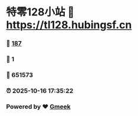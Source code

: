 # 特零128小站 :link: https://tl128.hubingsf.cn 
### :page_facing_up: [187](https://tl128.hubingsf.cn/tag.html) 
### :speech_balloon: 1 
### :hibiscus: 651573 
### :alarm_clock: 2025-10-16 17:35:22 
### Powered by :heart: [Gmeek](https://github.com/Meekdai/Gmeek)
